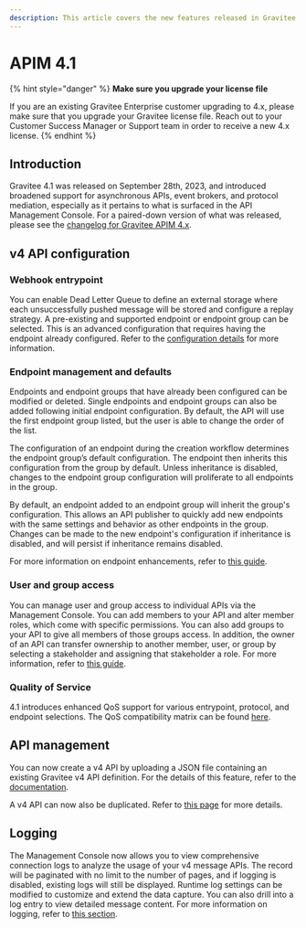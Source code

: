 ```yaml
---
description: This article covers the new features released in Gravitee API Management 4.1
---
```


# APIM 4.1

{% hint style="danger" %}
**Make sure you upgrade your license file**

If you are an existing Gravitee Enterprise customer upgrading to 4.x, please make sure that you upgrade your Gravitee license file. Reach out to your Customer Success Manager or Support team in order to receive a new 4.x license.
{% endhint %}

## Introduction

Gravitee 4.1 was released on September 28th, 2023, and introduced broadened support for asynchronous APIs, event brokers, and protocol mediation, especially as it pertains to what is surfaced in the API Management Console. For a paired-down version of what was released, please see the [changelog for Gravitee APIM 4.x](../changelogs/apim-4.0.x-changelog.md).

## v4 API configuration

### Webhook entrypoint

You can enable Dead Letter Queue to define an external storage where each unsuccessfully pushed message will be stored and configure a replay strategy. A pre-existing and supported endpoint or endpoint group can be selected. This is an advanced configuration that requires having the endpoint already configured. Refer to the [configuration details](../../guides/api-configuration/v4-api-configuration/entrypoint-configuration.md#webhook) for more information.

### Endpoint management and defaults

Endpoints and endpoint groups that have already been configured can be modified or deleted. Single endpoints and endpoint groups can also be added following initial endpoint configuration. By default, the API will use the first endpoint group listed, but the user is able to change the order of the list.

The configuration of an endpoint during the creation workflow determines the endpoint group’s default configuration. The endpoint then inherits this configuration from the group by default. Unless inheritance is disabled, changes to the endpoint group configuration will proliferate to all endpoints in the group.

By default, an endpoint added to an endpoint group will inherit the group's configuration. This allows an API publisher to quickly add new endpoints with the same settings and behavior as other endpoints in the group. Changes can be made to the new endpoint's configuration if inheritance is disabled, and will persist if inheritance remains disabled.

For more information on endpoint enhancements, refer to [this guide](../../guides/api-configuration/v4-api-configuration/endpoint-configuration.md#endpoint-management).

### User and group access&#x20;

You can manage user and group access to individual APIs via the Management Console. You can add members to your API and alter member roles, which come with specific permissions. You can also add groups to your API to give all members of those groups access. In addition, the owner of an API can transfer ownership to another member, user, or group by selecting a stakeholder and assigning that stakeholder a role. For more information, refer to [this guide](../../guides/api-configuration/v2-api-configuration/configure-user-and-group-access.md).

### Quality of Service

4.1 introduces enhanced QoS support for various entrypoint, protocol, and endpoint selections. The QoS compatibility matrix can be found [here](../../guides/api-configuration/v4-api-configuration/quality-of-service.md).

## API management

You can now create a v4 API by uploading a JSON file containing an existing Gravitee v4 API definition. For the details of this feature, refer to the [documentation](../../guides/create-apis/import-apis.md).

A v4 API can now also be duplicated. Refer to [this page](../../guides/api-configuration/v4-api-configuration/api-general-settings.md) for more details.

## Logging

The Management Console now allows you to view comprehensive connection logs to analyze the usage of your v4 message APIs. The record will be paginated with no limit to the number of pages, and if logging is disabled, existing logs will still be displayed. Runtime log settings can be modified to customize and extend the data capture. You can also drill into a log entry to view detailed message content. For more information on logging, refer to [this section](../../getting-started/configuration/configure-apim-management-api/logging.md#management-console-logging).
